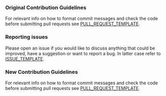### Original Contribution Guidelines
For relevant info on how to format commit messages and check the code before submitting pull requests see [PULL_REQUEST_TEMPLATE](https://github.com/codesenberg/bombardier/blob/master/.github/PULL_REQUEST_TEMPLATE.md).

### Reporting issues
Please open an issue if you would like to discuss anything that could be improved, have a suggestion or want to report a bug.
In latter case refer to [ISSUE_TEMPLATE](https://github.com/codesenberg/bombardier/blob/master/.github/ISSUE_TEMPLATE.md).

### New Contribution Guidelines
For relevant info on how to format commit messages and check the code before submitting pull requests see [PULL_REQUEST_TEMPLATE](https://github.com/jon-strabala/cb_fts_bench/blob/master/.github/PULL_REQUEST_TEMPLATE.md).
